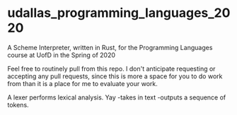 # udallas_programming_languages_2020
A Scheme Interpreter, written in Rust, for the Programming Languages course at UofD in the Spring of 2020

Feel free to routinely pull from this repo. I don't anticipate requesting or accepting any pull requests, since this is more a space for you to do work from than it is a place for me to evaluate your work.



A lexer performs lexical analysis. Yay
	-takes in text
	-outputs a sequence of tokens.
